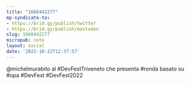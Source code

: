 ```yaml
---
title: "1666442277"
mp-syndicate-to:
- https://brid.gy/publish/twitter
- https://brid.gy/publish/mastodon
slug: 1666442277
micropub: note
layout: social
date: '2022-10-22T12:37:57'
---
```

@michelmurabito al #DevFestTriveneto che presenta #ronda basato su #opa #DevFest #DevFest2022 